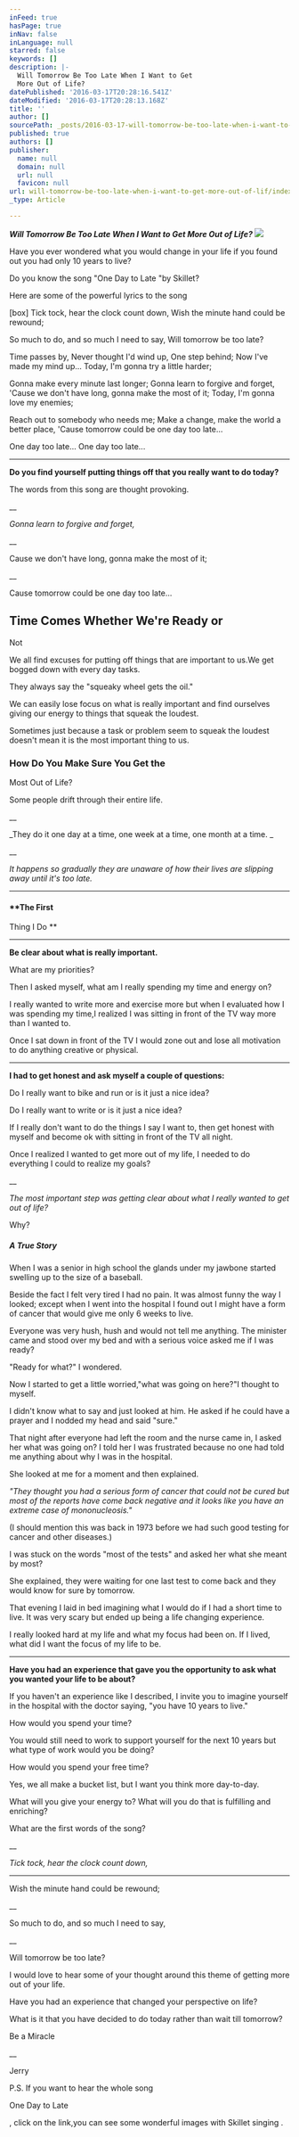 ```yaml
---
inFeed: true
hasPage: true
inNav: false
inLanguage: null
starred: false
keywords: []
description: |-
  Will Tomorrow Be Too Late When I Want to Get
  More Out of Life?
datePublished: '2016-03-17T20:28:16.541Z'
dateModified: '2016-03-17T20:28:13.168Z'
title: ''
author: []
sourcePath: _posts/2016-03-17-will-tomorrow-be-too-late-when-i-want-to-get-more-out-of-lif.md
published: true
authors: []
publisher:
  name: null
  domain: null
  url: null
  favicon: null
url: will-tomorrow-be-too-late-when-i-want-to-get-more-out-of-lif/index.html
_type: Article

---
```

**_Will Tomorrow Be Too Late When I Want to Get
More Out of Life?_**
![](https://the-grid-user-content.s3-us-west-2.amazonaws.com/dc7cca59-2b6f-4619-a5b8-884b5f935c8c.jpg)

Have you ever wondered what you
would change in your life if you found out you had only 10 years to live?

Do you know the song "One Day to
Late "by Skillet?

Here are some of the powerful lyrics
to the song

\[box\] Tick tock, hear the clock
count down, Wish the minute hand could be rewound;

So much to do, and so much I need
to say, Will tomorrow be too late?

Time passes by, Never thought I'd
wind up, One step behind; Now I've made my mind up... Today, I'm gonna try a
little harder;

Gonna make every minute last
longer; Gonna learn to forgive and forget, 'Cause we don't have long, gonna
make the most of it; Today, I'm gonna love my enemies;

Reach out to somebody who needs
me; Make a change, make the world a better place, 'Cause tomorrow could be one
day too late...

One day too late... One day too
late...

****

**Do you find
yourself putting things off that you really want to do today?**

The words from this song are
thought provoking.

__

_Gonna learn to forgive and
forget,_

__

Cause we don't have long, gonna make the most of it;

__

Cause tomorrow could be one day too late...

## Time Comes Whether We're Ready or
Not

We all find excuses for putting
off things that are important to us.We get bogged down with every day tasks.

They always say the "squeaky
wheel gets the oil."

We can easily lose focus on what
is really important and find ourselves giving our energy to things that squeak
the loudest.

Sometimes just because a task or
problem seem to squeak the loudest doesn't mean it is the most important thing
to us.

### How Do You Make Sure You Get the
Most Out of Life?

Some
people drift through their entire life.

__

_They do it one day at a time, one
week at a time, one month at a time. _

__

_It happens so gradually they are
unaware of how their lives are slipping away until it's too late._

____

#### **The First
Thing I Do **

****

**Be clear
about what is really important.**

What are my priorities?

Then I asked myself, what am I
really spending my time and energy on?

I really wanted to write more and
exercise more but when I evaluated how I was spending my time,I realized I was
sitting in front of the TV way more than I wanted to.

Once I sat down in front of the
TV I would zone out and lose all motivation to do anything creative or physical.

****

**I had to get
honest and ask myself a couple of questions:**

Do I really want to bike and run
or is it just a nice idea?

Do I really want to write or is
it just a nice idea?

If I really don't want to do the
things I say I want to, then get honest with myself and become ok with sitting
in front of the TV all night.

Once I realized I wanted to get
more out of my life, I needed to do everything I could to realize my goals?

__

_The most important step was
getting clear about what I really wanted to get out of life?_

Why?

##### A True Story 

When I was a senior in high
school the glands under my jawbone started swelling up to the size of a
baseball.

Beside the fact I felt very tired
I had no pain. It was almost funny the way I looked; except when I went into
the hospital I found out I might have a form of cancer that would give me only
6 weeks to live.

Everyone was very hush, hush and
would not tell me anything. The minister came and stood over my bed and with a
serious voice asked me if I was ready?

"Ready for what?" I
wondered.

[][0]

Now I started to get a little
worried,"what was going on here?"I thought to myself.

I didn't know what to say and
just looked at him. He asked if he could have a prayer and I nodded my head and
said "sure."

That night after everyone had
left the room and the nurse came in, I asked her what was going on? I told her
I was frustrated because no one had told me anything about why I was in the
hospital.

She looked at me for a moment and
then explained.

_"They thought you had a serious form of cancer that could not
be cured but most of the reports have come back negative and it looks like you
have an extreme case of mononucleosis."_

(I should mention this was back
in 1973 before we had such good testing for cancer and other diseases.)

I was stuck on the words "most of
the tests" and asked her what she meant by most? 

She explained, they were waiting
for one last test to come back and they would know for sure by tomorrow.

That evening I laid in bed
imagining what I would do if I had a short time to live. It was very scary but
ended up being a life changing experience.

I really looked hard at my life
and what my focus had been on. If I lived, what did I want the focus of my life
to be.

****

**Have you had
an experience that gave you the opportunity to ask what you wanted your life to
be about?**

If you haven't an experience like
I described, I invite you to imagine yourself in the hospital with the doctor
saying, "you have 10 years to live."

How would you spend your time?

You would still need to work to
support yourself for the next 10 years but what type of work would you be
doing?

How would you spend your free
time?

Yes, we all make a bucket list,
but I want you think more day-to-day.

What will you give your energy
to? What will you do that is fulfilling and enriching?

What are the first words of the
song?

__

_Tick tock, hear the clock count
down,_

______

Wish the minute hand could be rewound;

__

So much to do, and so much I need to say,

__

Will tomorrow be too late?

I would love to hear some of your
thought around this theme of getting more out of your life.

Have you had an experience that
changed your perspective on life?

What is it that you have decided
to do today rather than wait till tomorrow?

Be a Miracle

__

Jerry

P.S.  If you want to hear
the whole song 

One Day to Late

[][1]

, click on the link,you can see some
wonderful images with Skillet singing .

[0]: http://jerryzehr.com/developing-a-structured-plan-for-self-discovery/ "3 Steps to Developing a Structured Plan for Self Discovery"
[1]: http://youtu.be/3o3OosW0u6w